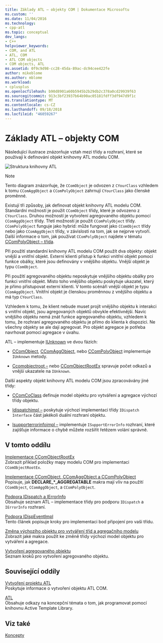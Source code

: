 ```yaml
---
title: Základy ATL – objekty COM | Dokumentace Microsoftu
ms.custom: ''
ms.date: 11/04/2016
ms.technology:
- cpp-atl
ms.topic: conceptual
dev_langs:
- C++
helpviewer_keywords:
- COM, and ATL
- ATL, COM
- ATL COM objects
- COM objects, ATL
ms.assetid: 0f9c9d98-cc28-45da-89ac-dc94cee422fe
author: mikeblome
ms.author: mblome
ms.workload:
- cplusplus
ms.openlocfilehash: b90d8901a60b5945b2b29db2c378a0cd29939f63
ms.sourcegitcommit: 913c3bf23937b64b90ac05181fdff3df947d9f1c
ms.translationtype: MT
ms.contentlocale: cs-CZ
ms.lasthandoff: 09/18/2018
ms.locfileid: "46059267"
---
```

# <a name="fundamentals-of-atl-com-objects"></a>Základy ATL – objekty COM

Následující ilustrace znázorňuje vztah mezi třídy a rozhraní, které se používají k definování objekt knihovny ATL modelu COM.

![Struktura knihovny ATL](../atl/media/vc307y1.gif "vc307y1")

> [!NOTE]
>  Tento diagram znázorňuje, že `CComObject` je odvozen z `CYourClass` vzhledem k tomu `CComAggObject` a `CComPolyObject` zahrnují `CYourClass` jako členské proměnné.

Existují tři způsoby, jak definovat objekt knihovny ATL modelu COM. Standardní možností je použít `CComObject` třídy, které je odvozeno z `CYourClass`. Druhou možností je vytvoření agregovaného objektu pomocí `CComAggObject` třídy. Třetí možností je použít `CComPolyObject` třídy. `CComPolyObject` funguje jako hybrid: může fungovat jako `CComObject` třídy nebo jako `CComAggObject` třídy, v závislosti na tom, jak se nejprve vytvoří. Další informace o tom, jak používat `CComPolyObject` najdete v tématu [CComPolyObject – třída](../atl/reference/ccompolyobject-class.md).

Při použití standardní knihovny ATL modelu COM použít dva objekty: objekt vnější a vnitřní objekt. Externí klienti přístup k funkci vnitřní objekt pomocí funkce obálky, které jsou definovány v vnějšího objektu. Vnější objekt je typu `CComObject`.

Při použití agregovaného objektu neposkytuje vnějšího objektu obálky pro funkci vnitřní objekt. Místo toho vnějšího objektu poskytuje ukazatel, který je přímo přistupovat externí klienti. V tomto scénáři vnější objekt je typu `CComAggObject`. Vnitřní objekt je členskou proměnnou z vnějšího objektu a má typ `CYourClass`.

Vzhledem k tomu, že klient nebude muset projít vnějšího objektu k interakci s vnitřní objekt, jsou agregovaných objektů obvykle efektivnější. Navíc vnějšího objektu nemá znát funkce agregovaného objektu, vzhledem k tomu, že rozhraní agregovaného objektu je přímo do klienta k dispozici. Ne všechny objekty se ale dají agregovat. Pro objekt agregace je potřeba navrhovat pomocí agregace v úvahu.

ATL – implementuje [IUnknown](/windows/desktop/api/unknwn/nn-unknwn-iunknown) ve dvou fázích:

- [CComObject](../atl/reference/ccomobject-class.md), [CComAggObject](../atl/reference/ccomaggobject-class.md), nebo [CComPolyObject](../atl/reference/ccompolyobject-class.md) implementuje `IUnknown` metody.

- [Ccomobjectroot –](../atl/reference/ccomobjectroot-class.md) nebo [CComObjectRootEx](../atl/reference/ccomobjectrootex-class.md) spravuje počet odkazů a vnější ukazatele na `IUnknown`.

Další aspekty objekt knihovny ATL modelu COM jsou zpracovávány jiné třídy:

- [CComCoClass](../atl/reference/ccomcoclass-class.md) definuje model objektu pro vytváření a agregace výchozí třídy objektu.

- [Idispatchimpl –](../atl/reference/idispatchimpl-class.md) poskytuje výchozí implementaci třídy `IDispatch Interface` část jakékoli duální rozhraní objektu.

- [Isupporterrorinfoimpl –](../atl/reference/isupporterrorinfoimpl-class.md) implementuje `ISupportErrorInfo` rozhraní, které zajišťuje informace o chybě můžete rozšířit řetězem volání správně.

## <a name="in-this-section"></a>V tomto oddílu

[Implementace CComObjectRootEx](../atl/implementing-ccomobjectrootex.md)<br/>
Zobrazit příklad položky mapy modelu COM pro implementaci `CComObjectRootEx`.

[Implementace CComObject, CComAggObject a CComPolyObject](../atl/implementing-ccomobject-ccomaggobject-and-ccompolyobject.md)<br/>
Popisuje, jak **DECLARE_\*_AGGREGATABLE** makra mají vliv na použití `CComObject`, `CComAggObject`, a `CComPolyObject`.

[Podpora IDispatch a IErrorInfo](../atl/supporting-idispatch-and-ierrorinfo.md)<br/>
Obsahuje seznam ATL – implementace třídy pro podporu `IDispatch` a `IErrorInfo` rozhraní.

[Podpora IDispEventImpl](../atl/supporting-idispeventimpl.md)<br/>
Tento článek popisuje kroky pro implementaci bod připojení pro vaši třídu.

[Změna výchozího objektu pro vytváření tříd a agregačního modelu](../atl/changing-the-default-class-factory-and-aggregation-model.md)<br/>
Zobrazit jaké makra použít ke změně třídy výchozí model objektu pro vytváření a agregace.

[Vytvoření agregovaného objektu](../atl/creating-an-aggregated-object.md)<br/>
Seznam kroků pro vytvoření agregovaného objektu.

## <a name="related-sections"></a>Související oddíly

[Vytvoření projektu ATL](../atl/reference/creating-an-atl-project.md)<br/>
Poskytuje informace o vytvoření objektu ATL COM.

[ATL](../atl/active-template-library-atl-concepts.md)<br/>
Obsahuje odkazy na koncepční témata o tom, jak programovat pomocí knihovnu Active Template Library.

## <a name="see-also"></a>Viz také

[Koncepty](../atl/active-template-library-atl-concepts.md)

